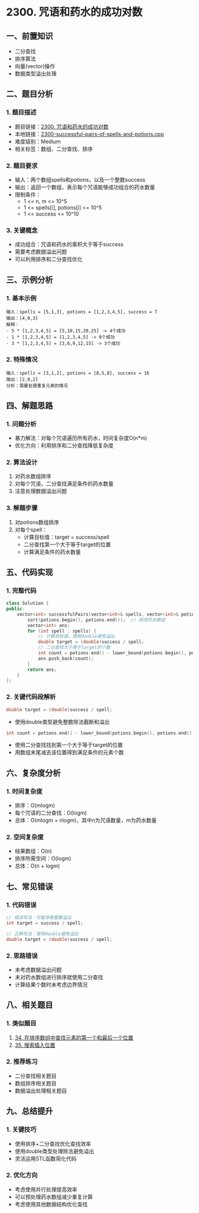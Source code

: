 # 2300. 咒语和药水的成功对数

## 一、前置知识
- 二分查找
- 排序算法
- 向量(vector)操作
- 数据类型溢出处理

## 二、题目分析

### 1. 题目描述
- 题目链接：[2300. 咒语和药水的成功对数](https://leetcode.cn/problems/successful-pairs-of-spells-and-potions/description/)
- 本地链接：[2300-successful-pairs-of-spells-and-potions.cpp](../Algorithm/LeetCode/All/2300-successful-pairs-of-spells-and-potions.cpp)
- 难度级别：Medium
- 相关标签：数组、二分查找、排序

### 2. 题目要求
- 输入：两个数组spells和potions，以及一个整数success
- 输出：返回一个数组，表示每个咒语能够成功组合的药水数量
- 限制条件：
  - 1 <= n, m <= 10^5
  - 1 <= spells[i], potions[i] <= 10^5
  - 1 <= success <= 10^10

### 3. 关键概念
- 成功组合：咒语和药水的乘积大于等于success
- 需要考虑数据溢出问题
- 可以利用排序和二分查找优化

## 三、示例分析

### 1. 基本示例
```
输入：spells = [5,1,3], potions = [1,2,3,4,5], success = 7
输出：[4,0,3]
解释：
- 5 * [1,2,3,4,5] = [5,10,15,20,25] -> 4个成功
- 1 * [1,2,3,4,5] = [1,2,3,4,5] -> 0个成功
- 3 * [1,2,3,4,5] = [3,6,9,12,15] -> 3个成功
```

### 2. 特殊情况
```
输入：spells = [3,1,2], potions = [8,5,8], success = 16
输出：[2,0,2]
分析：需要处理重复元素的情况
```

## 四、解题思路

### 1. 问题分析
- 暴力解法：对每个咒语遍历所有药水，时间复杂度O(n*m)
- 优化方向：利用排序和二分查找降低复杂度

### 2. 算法设计
1. 对药水数组排序
2. 对每个咒语，二分查找满足条件的药水数量
3. 注意处理数据溢出问题

### 3. 解题步骤
1. 对potions数组排序
2. 对每个spell：
   - 计算目标值：target = success/spell
   - 二分查找第一个大于等于target的位置
   - 计算满足条件的药水数量

## 五、代码实现

### 1. 完整代码
```cpp
class Solution {
public:
    vector<int> successfulPairs(vector<int>& spells, vector<int>& potions, long long success) {
        sort(potions.begin(), potions.end());  // 排序药水数组
        vector<int> ans;
        for (int spell : spells) {
            // 计算目标值，使用double避免溢出
            double target = (double)success / spell;
            // 二分查找大于等于target的个数
            int count = potions.end() - lower_bound(potions.begin(), potions.end(), target);
            ans.push_back(count);
        }
        return ans;
    }
};
```

### 2. 关键代码段解析
```cpp
double target = (double)success / spell;
```
- 使用double类型避免整数除法截断和溢出

```cpp
int count = potions.end() - lower_bound(potions.begin(), potions.end(), target);
```
- 使用二分查找找到第一个大于等于target的位置
- 用数组末尾减去该位置得到满足条件的元素个数

## 六、复杂度分析

### 1. 时间复杂度
- 排序：O(mlogm)
- 每个咒语的二分查找：O(logm)
- 总体：O(mlogm + nlogm)，其中n为咒语数量，m为药水数量

### 2. 空间复杂度
- 结果数组：O(n)
- 排序所需空间：O(logm)
- 总体：O(n + logm)

## 七、常见错误

### 1. 代码错误
```cpp
// 错误写法：可能导致整数溢出
int target = success / spell;

// 正确写法：使用double避免溢出
double target = (double)success / spell;
```

### 2. 思路错误
- 未考虑数据溢出问题
- 未对药水数组进行排序就使用二分查找
- 计算结果个数时未考虑边界情况

## 八、相关题目

### 1. 类似题目
1. [34. 在排序数组中查找元素的第一个和最后一个位置](https://leetcode.cn/problems/find-first-and-last-position-of-element-in-sorted-array/)
2. [35. 搜索插入位置](https://leetcode.cn/problems/search-insert-position/)

### 2. 推荐练习
- 二分查找相关题目
- 数组排序相关题目
- 数据溢出处理相关题目

## 九、总结提升

### 1. 关键技巧
- 使用排序+二分查找优化查找效率
- 使用double类型处理除法避免溢出
- 灵活运用STL函数简化代码

### 2. 优化方向
- 考虑使用并行处理提高效率
- 可以预处理药水数组减少重复计算
- 考虑使用其他数据结构优化查找
